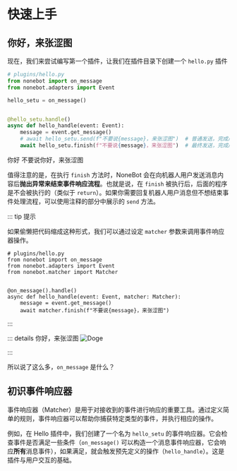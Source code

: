 # 快速上手

## 你好，来张涩图

现在，我们来尝试编写第一个插件，让我们在插件目录下创建一个 `hello.py` 插件

```py
# plugins/hello.py
from nonebot import on_message
from nonebot.adapters import Event

hello_setu = on_message()


@hello_setu.handle()
async def hello_handle(event: Event):
    message = event.get_message()
    # await hello_setu.send(f"不要说{message}，来张涩图")  # 普通发送，完成后继续后续流程
    await hello_setu.finish(f"不要说{message}，来张涩图")  # 最终发送，完成后停止整个流程
```

<chat-window title="NoneBot Console">
  <chat-msg name="Komorebi" avatar="/avatar/komorebi.webp" onright>你好</chat-msg>
  <chat-msg name="Hibiscus" tag="机器人" tagType="bot" avatar="/avatar/hibiscus.webp">不要说你好，来张涩图</chat-msg>
</chat-window>

值得注意的是，在执行 `finish` 方法时，NoneBot 会在向机器人用户发送消息内容后**抛出异常来结束事件响应流程**。也就是说，在
`finish` 被执行后，后面的程序是不会被执行的（类似于 `return`）。如果你需要回复机器人用户消息但不想结束事件处理流程，可以使用注释的部分中展示的 `send` 方法。

::: tip 提示

如果偷懒把代码缩成这种形式，我们可以通过设定 `matcher` 参数来调用事件响应器操作。

```py{4,8}
# plugins/hello.py
from nonebot import on_message
from nonebot.adapters import Event
from nonebot.matcher import Matcher


@on_message().handle()
async def hello_handle(event: Event, matcher: Matcher):
    message = event.get_message()
    await matcher.finish(f"不要说{message}，来张涩图")
```

:::

::: details 你好，来张涩图 <img src="/images/guide/wangwang.webp" alt="Doge" class="face"/>

<Comment />

:::

所以说了这么多，`on_message` 是什么？

## 初识事件响应器

事件响应器（Matcher）是用于对接收到的事件进行响应的重要工具。通过定义简单的规则，事件响应器可以帮助你捕获特定类型的事件，并执行相应的操作。

例如，在 Hello 插件中，我们创建了一个名为 `hello_setu` 的事件响应器。它会检查事件是否满足一些条件（`on_message()`
可以构造一个消息事件响应器，它会响应**所有**消息事件），如果满足，就会触发预先定义的操作（`hello_handle`）。这是插件与用户交互的基础。

<!-- [不是初阶内容]

## 辅助函数

NoneBot 提供了许多方便的工具，来帮助你更优雅地向别人要涩图，被称为“事件响应器辅助函数”（下称“辅助函数”）这些辅助函数不仅简化了
<ruby>代码编写<rp>(</rp><rt>索要涩图</rt><rp>)</rp></ruby> 的过程，还提高了代码的可读性。

接下来，我们将详细介绍这些辅助函数，并展示如何使用它们来创建你所需的事件响应器。无论你是否有编程经验，这些工具都能够帮助你更轻松地开发插件，让你专注于功能实现而不是纠结于代码细节。

## 创建事件响应器

我们直接使用 `on_command()` 辅助函数来创建一个事件响应器：

```py
from nonebot import on_command

setu = on_command("来张涩图")
```

这样，我们就获得一个名为 `setu` 的事件响应器了，这个事件响应器会对 `/来张涩图` 开头的消息进行响应。

::: tip 提示

如果一条消息中包含 “@机器人” 或以 “机器人的昵称” 开头，例如 `@bot /来张涩图` 时，为了方便命令匹配，`@bot` 会被自动去除，即事件响应器收到的信息内容为 `来张涩图`。 同时，`event.is_tome()` 将会返回 `True`，表示该事件与机器人相关。

:::

### 添加参数

在辅助函数中，我们可以添加一些参数来对事件响应器进行更加精细的调整，例如事件响应器的优先级、匹配规则等。例如：

```py
from nonebot import on_command
from nonebot.rule import to_me


setu = on_command(
    "来张涩图",
    aliases={"来张色图"},
    rule=to_me(),
    priority=10,
    block=True
)

```

在上述代码中，我们在 `on_command` 辅助函数中添加了两个命令，并将 `to_me` 设置为 `True`。
这样，我们就获得了一个可以响应 `来张涩图` 和 `来张色图` 的两个命令，同时需要 `@bot` 才会响应的事件响应器。

::: tip 提示
需要注意的是，不同的辅助函数有不同的可选参数。在使用辅助函数之前，您可以参考编辑器的提示，以了解不同函数的可选参数。
:::

## 常用辅助函数

通过导入不同的辅助函数，你可以轻松创建不同类型的事件响应器。接下来，我们将介绍一些常用的辅助函数，让你更好地掌握它们的用法。

::: tip 提示

你可以尝试使用下列的示例代码创建插件，亲身体验一下这些辅助函数的用法。

:::

### on_message

`on_message` 是一个消息事件响应器，它会响应所有消息事件。

```py
from nonebot import on_message
from nonebot.matcher import Matcher

@on_message().handle()
async def _(matcher: Matcher):
    await matcher.finish("on_message!")
```

### on_notice

`on_notice` 是一个通知事件响应器，它会响应所有通知事件。

```py
from nonebot import on_notice
from nonebot.matcher import Matcher

@on_notice().handle()
async def _(matcher: Matcher):
    await matcher.finish("on_notice!")
```

### on_request

`on_request` 是一个请求事件响应器，它会响应所有请求事件。

```py
from nonebot import on_request
from nonebot.matcher import Matcher

@on_request().handle()
async def _(matcher: Matcher):
    await matcher.finish("on_request!")
```

### on_command

`on_command` 是一个消息事件响应器，它会响应所有以指定命令开头的消息事件。

::: warning 注意

`on_command` 受到配置项中的 COMMAND_START 的影响，需要在命令前额外加上 `command_start` 才能触发响应。

默认配置下，`on_command` 只会对以 `/` 开头的消息事件进行响应。

:::

```py
from nonebot import on_command
from nonebot.matcher import Matcher

# 响应所有以 "/来张涩图" 开头的消息事件
@on_command("来张涩图").handle()
async def _(matcher: Matcher):
    await matcher.finish("涩图.jpg")
```

<chat-window title="NoneBot Console">
  <chat-msg name="Komorebi" avatar="/avatar/komorebi.webp" onright>/来张涩图</chat-msg>
  <chat-msg name="Hibiscus" tag="机器人" avatar="/avatar/hibiscus.webp">涩图.jpg</chat-msg>
  <chat-msg name="Komorebi" avatar="/avatar/komorebi.webp" onright>/来张涩图 xxx</chat-msg>
  <chat-msg name="Hibiscus" tag="机器人" avatar="/avatar/hibiscus.webp">涩图.jpg!</chat-msg>
</chat-window>

### on_shell_command

`on_shell_command` 是一个消息事件响应器，它会响应所有以指定命令开头的消息事件，并且支持 `shell_like` 解析参数。

`ArgumentParser` 参考文档: [argparse]

::: warning 注意

`on_shell_command` 受到配置项中的 `COMMAND_START` 的影响，需要在命令前额外加上 `command_start` 才能触发响应。

`默认配置下，on_shell_command` 只会对以 `/` 开头的消息事件进行响应。
:::

```py
from nonebot.matcher import Matcher
from nonebot.rule import ArgumentParser
from nonebot.plugin import on_shell_command

# 创建一个参数解析器
parser = ArgumentParser()
parser.add_argument("arg", type=str, help="arg help")

# 响应所有以 "/来张涩图" 开头的消息事件
@on_shell_command("shell", parser=parser).handle()
async def _(matcher: Matcher):
    await matcher.finish("涩图.jpg!")
```

<chat-window title="NoneBot Console">
  <chat-msg name="Komorebi" avatar="/avatar/komorebi.webp" onright>/来张涩图</chat-msg>
  <chat-msg name="Hibiscus" tag="机器人" avatar="/avatar/hibiscus.webp">涩图.jpg</chat-msg>
  <chat-msg name="Komorebi" avatar="/avatar/komorebi.webp" onright>/来张涩图 xxx</chat-msg>
  <chat-msg name="Hibiscus" tag="机器人" avatar="/avatar/hibiscus.webp">涩图.jpg</chat-msg>
</chat-window>

### on_startwith

`on_startswith` 是一个消息事件响应器，它会响应所有以指定内容开头的消息事件。

```py
from nonebot import on_startswith
from nonebot.matcher import Matcher

# 响应所有以 "start" 开头的消息事件
@on_startswith("start").handle()
async def _(matcher: Matcher):
    await matcher.finish("on_startswith!")
```

<chat-window title="NoneBot Console">
  <chat-msg name="Komorebi" avatar="/avatar/komorebi.webp" onright>start</chat-msg>
  <chat-msg name="Hibiscus" tag="机器人" avatar="/avatar/hibiscus.webp">on_startswith!</chat-msg>
  <chat-msg name="Komorebi" avatar="/avatar/komorebi.webp" onright>startxxx</chat-msg>
  <chat-msg name="Hibiscus" tag="机器人" avatar="/avatar/hibiscus.webp">on_startswith!</chat-msg>
</chat-window>

### on_endwith

`on_endswith` 是一个消息事件响应器，它会响应所有以指定内容开头的消息事件。

```py
from nonebot import on_endswith
from nonebot.matcher import Matcher

# 响应所有以 "end" 开头的消息事件
@on_endswith("end").handle()
async def _(matcher: Matcher):
    await matcher.finish("on_endswith!")
```

<chat-window title="NoneBot Console">
  <chat-msg name="Komorebi" avatar="/avatar/komorebi.webp" onright>end</chat-msg>
  <chat-msg name="Hibiscus" tag="机器人" avatar="/avatar/hibiscus.webp">on_endswith!</chat-msg>
  <chat-msg name="Komorebi" avatar="/avatar/komorebi.webp" onright>xxxend</chat-msg>
  <chat-msg name="Hibiscus" tag="机器人" avatar="/avatar/hibiscus.webp">on_endswith!</chat-msg>
</chat-window>

### on_fullmatch

`on_fullmatch` 是一个消息事件响应器，它会响应所有与指定内容完全一致的消息事件。

```py
from nonebot import on_fullmatch
from nonebot.matcher import Matcher

# 响应所有完全匹配 "full" 的消息事件
@on_fullmatch("full").handle()
async def _(matcher: Matcher):
    await matcher.finish("on_fullmatch!")
```

<chat-window title="NoneBot Console">
  <chat-msg name="Komorebi" avatar="/avatar/komorebi.webp" onright>full</chat-msg>
  <chat-msg name="Hibiscus" tag="机器人" avatar="/avatar/hibiscus.webp">on_fullmatch!</chat-msg>
</chat-window>

### on_keyword

`on_keyword` 是一个消息事件响应器，它会响应所有包含指定内容的消息事件。

```py
from nonebot import on_keyword
from nonebot.matcher import Matcher

# 响应所有包含 "key" 的消息事件
@on_keyword("key").handle()
async def _(matcher: Matcher):
    await matcher.finish("on_keyword!")
```

<chat-window title="NoneBot Console">
  <chat-msg name="Komorebi" avatar="/avatar/komorebi.webp" onright>key</chat-msg>
  <chat-msg name="Hibiscus" tag="机器人" avatar="/avatar/hibiscus.webp">on_keyword!</chat-msg>
  <chat-msg name="Komorebi" avatar="/avatar/komorebi.webp" onright>xxxkeyxxx</chat-msg>
  <chat-msg name="Hibiscus" tag="机器人" avatar="/avatar/hibiscus.webp">on_keyword!</chat-msg>
</chat-window>

### on_regex

`on_regex` 是一个消息事件响应器，它会响应所有匹配指定正则表达式的消息事件。

```py
from nonebot import on_regex
from nonebot.matcher import Matcher

# 响应所有匹配 "regex" 的消息事件
@on_regex(r"regex").handle()
async def _(matcher: Matcher):
    await matcher.finish("on_regex!")
```

<chat-window title="NoneBot Console">
  <chat-msg name="Komorebi" avatar="/avatar/komorebi.webp" onright>regex</chat-msg>
  <chat-msg name="Hibiscus" tag="机器人" avatar="/avatar/hibiscus.webp">on_regex!</chat-msg>
  <chat-msg name="Komorebi" avatar="/avatar/komorebi.webp" onright>xxxregexxxx</chat-msg>
  <chat-msg name="Hibiscus" tag="机器人" avatar="/avatar/hibiscus.webp">on_regex!</chat-msg>
</chat-window>

[argparse]: https://docs.python.org/3/library/argparse.html

-->
